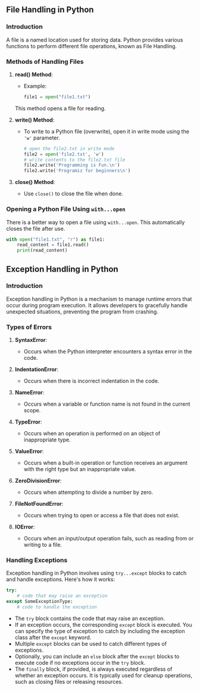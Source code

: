 
## File Handling in Python

### Introduction
A file is a named location used for storing data. Python provides various functions to perform different file operations, known as File Handling.

### Methods of Handling Files

1. **read() Method**:
    - Example:
      ```python
      file1 = open("file1.txt")
      ```
   This method opens a file for reading.

2. **write() Method**:
    - To write to a Python file (overwrite), open it in write mode using the `'w'` parameter.
      ```python
      # open the file2.txt in write mode
      file2 = open('file2.txt', 'w')
      # write contents to the file2.txt file
      file2.write('Programming is Fun.\n')
      file2.write('Programiz for beginners\n')
      ```

3. **close() Method**:
    - Use `close()` to close the file when done.

### Opening a Python File Using `with...open`

There is a better way to open a file using `with...open`. This automatically closes the file after use.
```python
with open("file1.txt", "r") as file1:
    read_content = file1.read()
    print(read_content)
```

## Exception Handling in Python

### Introduction
Exception handling in Python is a mechanism to manage runtime errors that occur during program execution. It allows developers to gracefully handle unexpected situations, preventing the program from crashing.

### Types of Errors

1. **SyntaxError**:
   - Occurs when the Python interpreter encounters a syntax error in the code.
   
2. **IndentationError**:
   - Occurs when there is incorrect indentation in the code.
   
3. **NameError**:
   - Occurs when a variable or function name is not found in the current scope.
   
4. **TypeError**:
   - Occurs when an operation is performed on an object of inappropriate type.
   
5. **ValueError**:
   - Occurs when a built-in operation or function receives an argument with the right type but an inappropriate value.
   
6. **ZeroDivisionError**:
   - Occurs when attempting to divide a number by zero.
   
7. **FileNotFoundError**:
   - Occurs when trying to open or access a file that does not exist.
   
8. **IOError**:
   - Occurs when an input/output operation fails, such as reading from or writing to a file.

### Handling Exceptions

Exception handling in Python involves using `try...except` blocks to catch and handle exceptions. Here's how it works:

```python
try:
    # code that may raise an exception
except SomeExceptionType:
    # code to handle the exception
```

- The `try` block contains the code that may raise an exception.
- If an exception occurs, the corresponding `except` block is executed. You can specify the type of exception to catch by including the exception class after the `except` keyword.
- Multiple `except` blocks can be used to catch different types of exceptions.
- Optionally, you can include an `else` block after the `except` blocks to execute code if no exceptions occur in the `try` block.
- The `finally` block, if provided, is always executed regardless of whether an exception occurs. It is typically used for cleanup operations, such as closing files or releasing resources.

